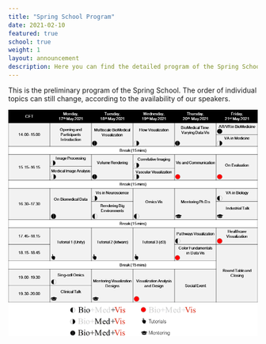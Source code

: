 ```yaml
---
title: "Spring School Program"
date: 2021-02-10
featured: true
school: true
weight: 1
layout: announcement
description: Here you can find the detailed program of the Spring School.
---
```


This is the preliminary program of the Spring School. The order of individual topics can still change, according to the availability of our speakers. 

![Spring School Program](/images/school/program.png)
